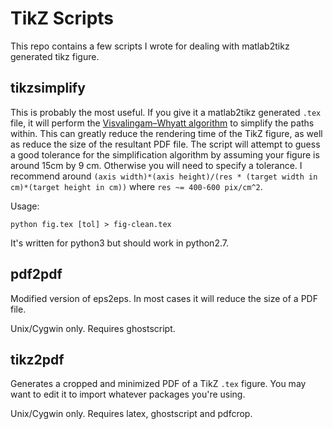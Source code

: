 # TikZ Scripts
This repo contains a few scripts I wrote for dealing with matlab2tikz generated tikz figure.

## tikzsimplify
This is probably the most useful. If you give it a matlab2tikz generated `.tex`
file, it will perform the [Visvalingam–Whyatt algorithm][1] to simplify the paths
within. This can greatly reduce the rendering time of the TikZ figure, as well
as reduce the size of the resultant PDF file. The script will attempt to guess a
good tolerance for the simplification algorithm by assuming your figure is
around 15cm by 9 cm. Otherwise you will need to specify a tolerance. I recommend
around `(axis width)*(axis height)/(res * (target width in cm)*(target height in cm))` where `res ~= 400-600 pix/cm^2`.

Usage:
```
python fig.tex [tol] > fig-clean.tex
```

It's written for python3 but should work in python2.7.

## pdf2pdf
Modified version of eps2eps. In most cases it will reduce the size of a PDF file.

Unix/Cygwin only.  Requires ghostscript.

## tikz2pdf
Generates a cropped and minimized PDF of a TikZ `.tex` figure. You may want to
edit it to import whatever packages you're using.

Unix/Cygwin only. Requires latex, ghostscript and pdfcrop.


[1]: https://hydra.hull.ac.uk/resources/hull:8338
